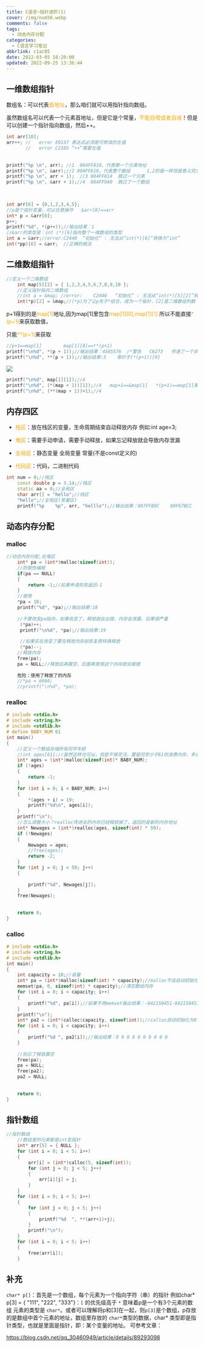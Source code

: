 ```yaml
---
title: C语言~指针进阶(1)
cover: /img/num58.webp
comments: false
tags:
  - 动态内存分配
categories:
  - C语言学习笔记
abbrlink: c1ac05
date: 2022-03-05 18:20:00
updated: 2022-09-25 13:36:44
---
```

##  一维数组指针

数组名：可以代表<font color='orange'>首地址</font>，那么咱们就可以用指针指向数组。

虽然数组名可以代表一个元素首地址，但是它是个常量，<font color='orange'>不能自增或者自减</font>！但是可以创建一个指针指向数组，然后++。

```cpp
int arr[10];
arr++; //	error E0137	表达式必须是可修改的左值	
       //   error C2105	“++”需要左值
 
 
printf("%p \n", arr); //1  004FF810，代表第一个元素地址
printf("%p \n", &arr);//2 004FF810，代表整个数组      1,2的值一样但是意义完全不同
printf("%p \n", arr + 1);  //3 004FF814  跳过一个元素
printf("%p \n", &arr + 1);//4  004FF9A0  跳过了一个数组 
 
 
```

```cpp
int arr[6] = {0,1,2,3,4,5};
//p是个指针变量，可以任意操作   &arr[0]==arr
int* p = &arr[0];
p++;
printf("%d", *(p++));//输出结果：1
//&arr的类型是：int (*)[6]指向整个一维数组的类型
int a = &arr;//error:C2440	“初始化” : 无法从“int(*)[6]”转换为“int”
int(*pp)[6] = &arr;  //正确的做法
```

##  二维数组指针

```cpp
//定义一个二维数组
	int map[5][2] = { 1,2,3,4,5,6,7,8,9,10 };
	//定义指针指向二维数组
	//int a = &map; //error:	C2440	“初始化” : 无法从“int(*)[5][2]”转换为“int”
	int(*p)[2] = &map;//(*p)为了让p先于*结合，成为一个指针，[2]是二维数组列数
```

p+1得到的是<font color='orange'>map[1]</font>地址,因为map[1]里包含<font color='orange'>map[1][0],map[1][1] </font>所以不能直接<font color='orange'>*(p+1)</font>来获取数值，

只能<font color='orange'>**(p+1)</font>来获取

```cpp
//p+1==map[1]        map[1][0]==**(p+1)
printf("\n%d", *(p + 1));//输出结果：4585576  /*警告	C6273	传递了一个非整数作为_Param_(2)，而对“printf”的调用需要一个整数，实际类型: “int[2]” : 如果当前传递的是一个指针值，则应使用 % p */
printf("\n%d", **(p + 1));//输出结果:3    等价于(*(p+1))[0]
```

![](https://image-1309791158.cos.ap-guangzhou.myqcloud.com/%E5%85%B6%E4%BB%96%2Fb0k6fO.png)

```cpp
printf("\n%d", map[1][1]);//4
printf("\n%d", (*(map + 1))[1]);//4   map+1==&map[1]   *(p+1)==map[1]第一个元素首地址   (*(p+1))[1]==(*(map+1))[1]
printf("\n%d", (**(map + 1))+1);//4
```

##  内存四区

- <font color='orange'>栈区</font>：放在栈区的变量，生命周期结束自动释放内存   例如:int age=3;

- <font color='orange'>堆区</font>：需要手动申请，需要手动释放，如果忘记释放就会导致内存泄漏

- <font color='orange'>全局区</font>：静态变量  全局变量 常量(不是const定义的)

- <font color='orange'>代码区</font>：代码，二进制代码

  

```cpp
int num = 0;//栈区
	const double p = 3.14;//栈区
	static aa = 0;//全局区
	char arr[] = "hello";//栈区
	"hello";//全局区(常量区)
	printf("%p    %p", arr, "helllo");//输出结果：007FFB9C    00F67BCC
```

##  动态内存分配

###  malloc

```cpp
//动态内存分配,在堆区
	int* pa = (int*)malloc(sizeof(int));
	//防御性编程
	if(pa == NULL)
	{
		return -1;//如果申请失败返回-1
	}
	//使用
	*pa = 18;
	printf("%d", *pa);//输出结果:18
 
	//不要改变pa指向，如果改变了，释放就会出错，内存会泄露，后果很严重
	 (*pa)++;
	 printf("\n%d", *pa);//输出结果:19
	
	 //如果实在改变了要在释放内存前恢复原样再释放
	 (*pa)--;
	//释放内存
	free(pa);
	pa = NULL;//释放后再置空，后面再使用这个内存就会报错
	
	危险：使用了释放了的内存
	//*pa = 6666;
	//printf("\n%d", *pa);
```

###  realloc

```cpp
# include <stdio.h>
# include <string.h>
# include <stdlib.h>
# define BABY_NUM 61
int main()
{
	//定义一个数组存储所有同学年龄
	//int ages[61];//虽然这样也可以，但是不够灵活，要是同学少于61则浪费内存，多余61数组又不够大
	int* ages = (int*)malloc(sizeof(int)* BABY_NUM);
	if (!ages)
	{
		return -1;
	}
	for (int i = 0; i < BABY_NUM; i++)
	{
		*(ages + i) = 19;
		printf("%d\n", ages[i]);
	}
	printf("\n");
	//怎么调整大小？realloc传进去的内存已经释放掉了，返回的是新的内存地址
	int* Newages = (int*)realloc(ages, sizeof(int) * 59);
	if (!Newages)
	{
		Newages = ages;
		//free(ages);
		return -2;
	}
	for (int j = 0; j < 59; j++)
	{
		
		printf("%d", Newages[j]);
	}
	free(Newages);
 
 
	return 0;
}
```

###  calloc

```cpp
# include <stdio.h>
# include <string.h>
# include <stdlib.h>
int main()
{
	int capacity = 10;//容量
	int* pa = (int*)malloc(sizeof(int) * capacity);//malloc不会自动初始化
	memset(pa, 0, sizeof(int) * capacity);//清空数组内存
	for (int i = 0; i < capacity; i++)
	{
		printf("%d", pa[i]);//如果不用memset输出结果：-842150451-842150451...垃圾值
	}
	printf("\n");
	int* pa2 = (int*)calloc(capacity, sizeof(int));//calloc自动初始化为0
	for (int i = 0; i < capacity; i++)
	{
		printf("%d ", pa2[i]);//输出结果：0 0 0 0 0 0 0 0 0 0
	}
 
	//别忘了释放置空
	free(pa);
	pa = NULL;
	free(pa2);
	pa2 = NULL;
 
	
	return 0;
}
```

##  指针数组

```cpp
//指针数组
	//数组里的元素都是int型指针
	int* arr[5] = { NULL };
	for (int i = 0; i < 5; i++)
	{
		arr[i] = (int*)calloc(5, sizeof(int));
		for (int j = 0; j < 5; j++)
		{
			arr[i][j] = j;
		}
	}
	for (int i = 0; i < 5; i++)
	{
		for (int j = 0; j < 5; j++)
		{
			printf("%d  ", **(arr+1)+j);
		}
		printf("\n");
	}
	for (int i = 0; i < 5; i++)
	{
		free(arr[i]);
	}
```
##  补充
`char* p[]`：首先是一个数组，每个元素为一个指向字符（串）的指针
例如char* p[3] = { "111", "222", "333"}：`[` 的优先级高于 `*`  意味着p是一个有3个元素的数组 元素的类型是 `char*`。或者可以理解将p和[3]在一起，则`p[3]`是个数组，p存放的是数组中首个元素的地址，数组里存放的 `char*`类型的数据，char* 类型即是指针类型，也就是里面是指针，即：某个变量的地址。
可参考文章：

https://blog.csdn.net/qq_30460949/article/details/89293098
